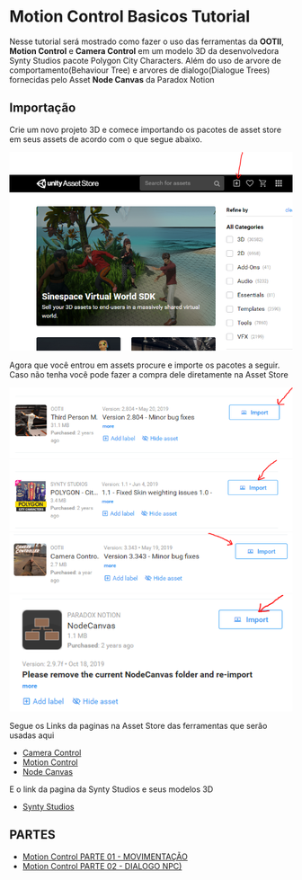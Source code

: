 
# Motion Control Basicos Tutorial

Nesse tutorial será mostrado como fazer o uso das ferramentas da **OOTII**, **Motion Control** e **Camera Control**  em um modelo 3D da  desenvolvedora Synty Studios pacote Polygon City Characters. Além do uso de arvore de comportamento(Behaviour Tree) e arvores de dialogo(Dialogue Trees) fornecidas pelo Asset **Node Canvas** da Paradox Notion

## Importação
Crie um novo projeto 3D e comece importando os pacotes de asset store em seus assets de acordo com o que  segue abaixo.

![Image of Motion Controll Tutorial](https://raw.githubusercontent.com/feldavol/unity_tutorials/master/motion_control_polygon/images/part01/01.PNG)

Agora que você entrou em assets procure e importe os pacotes a seguir. Caso não tenha você pode fazer a compra dele diretamente na Asset Store

![Image of Motion Controll Tutorial](https://raw.githubusercontent.com/feldavol/unity_tutorials/master/motion_control_polygon/images/part01/02.PNG)
![Image of Motion Controll Tutorial](https://raw.githubusercontent.com/feldavol/unity_tutorials/master/motion_control_polygon/images/part01/03.PNG)
![Image of Motion Controll Tutorial](https://raw.githubusercontent.com/feldavol/unity_tutorials/master/motion_control_polygon/images/part01/04.PNG)
![Image of Motion Controll Tutorial](https://raw.githubusercontent.com/feldavol/unity_tutorials/master/motion_control_polygon/images/part02/01.PNG)

Segue os Links da paginas na Asset Store das ferramentas que serão usadas aqui 

* [Camera Control](https://assetstore.unity.com/packages/tools/camera/camera-controller-13768)
* [Motion Control](https://assetstore.unity.com/packages/templates/systems/third-person-motion-controller-15672)
* [Node Canvas](https://assetstore.unity.com/packages/tools/visual-scripting/nodecanvas-14914)

E o link da pagina da Synty Studios e seus modelos 3D

* [Synty Studios](https://assetstore.unity.com/packages/essentials/tutorial-projects/vr-samples-51519?q=Synty%20Studios&orderBy=0)


## PARTES

* [Motion Control PARTE 01 - MOVIMENTAÇÃO](https://github.com/feldavol/unity_tutorials/tree/master/motion_control_polygon/part01)
* [Motion Control PARTE 02 - DIALOGO NPC)](https://github.com/feldavol/unity_tutorials/tree/master/motion_control_polygon/part02)


